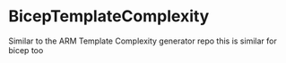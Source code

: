 # BicepTemplateComplexity
Similar to the ARM Template Complexity generator repo this is similar for bicep too
